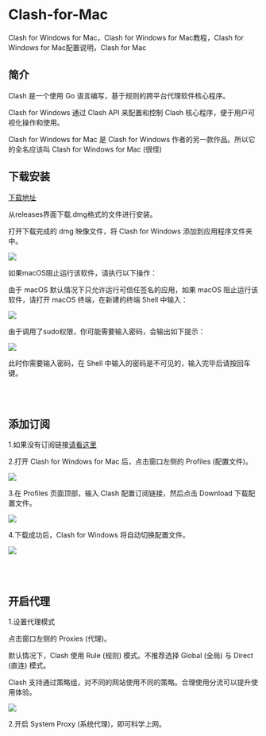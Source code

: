 # Clash-for-Mac
Clash for Windows for Mac，Clash for Windows for Mac教程，Clash for Windows for Mac配置说明，Clash for Mac


简介
----

Clash 是一个使用 Go 语言编写，基于规则的跨平台代理软件核心程序。  

Clash for Windows 通过 Clash API 来配置和控制 Clash 核心程序，便于用户可视化操作和使用。  

Clash for Windows for Mac 是 Clash for Windows 作者的另一款作品。所以它的全名应该叫 Clash for Windows for Mac (很怪)  



下载安装
----

[下载地址](https://github.com/Fndroid/clash_for_windows_pkg/releases)  

从releases界面下载.dmg格式的文件进行安装。  

打开下载完成的 dmg 映像文件，将 Clash for Windows 添加到应用程序文件夹中。  

![](https://github.com/githubvpn007/Clash-for-Mac/blob/main/images/1.jpg)  

如果macOS阻止运行该软件，请执行以下操作：  

由于 macOS 默认情况下只允许运行可信任签名的应用，如果 macOS 阻止运行该软件，请打开 macOS 终端，在新建的终端 Shell 中输入：  

![](https://github.com/githubvpn007/Clash-for-Mac/blob/main/images/2.png)  

由于调用了sudo权限，你可能需要输入密码，会输出如下提示：  

![](https://github.com/githubvpn007/Clash-for-Mac/blob/main/images/3.png)  


此时你需要输入密码，在 Shell 中输入的密码是不可见的，输入完毕后请按回车键。  




<br/>
<br/>

添加订阅
----

1.如果没有订阅链接[请看这里](https://github.com/githubvpn007/v2rayNvpn#%E8%8A%82%E7%82%B9%E5%88%86%E4%BA%AB)  

2.打开 Clash for Windows for Mac 后，点击窗口左侧的 Profiles (配置文件)。

![](https://github.com/githubvpn007/Clash-for-Mac/blob/main/images/4.jpg)   



3.在 Profiles 页面顶部，输入 Clash 配置订阅链接，然后点击 Download 下载配置文件。  

![](https://github.com/githubvpn007/Clash-for-Mac/blob/main/images/5.jpg)   


4.下载成功后，Clash for Windows 将自动切换配置文件。


![](https://github.com/githubvpn007/Clash-for-Mac/blob/main/images/6.jpg)   



<br/>
<br/>


开启代理
---

1.设置代理模式  

点击窗口左侧的 Proxies (代理)。  

默认情况下，Clash 使用 Rule (规则) 模式。不推荐选择 Global (全局) 与 Direct (直连) 模式。  


Clash 支持通过策略组，对不同的网站使用不同的策略。合理使用分流可以提升使用体验。

![](https://github.com/githubvpn007/Clash-for-Mac/blob/main/images/7.jpg)   



2.开启 System Proxy (系统代理)，即可科学上网。  







